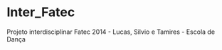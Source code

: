 Inter_Fatec
===========

Projeto interdisciplinar Fatec 2014 - Lucas, Silvio e Tamires - Escola de Dança
